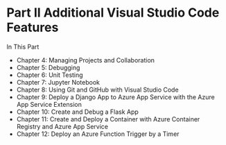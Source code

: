# Part II Additional Visual Studio Code Features

In This Part

* Chapter 4: Managing Projects and Collaboration
* Chapter 5: Debugging
* Chapter 6: Unit Testing
* Chapter 7: Jupyter Notebook
* Chapter 8: Using Git and GitHub with Visual Studio Code
* Chapter 9: Deploy a Django App to Azure App Service with the Azure App Service Extension
* Chapter 10: Create and Debug a Flask App
* Chapter 11: Create and Deploy a Container with Azure Container Registry and Azure App Service
* Chapter 12: Deploy an Azure Function Trigger by a Timer
